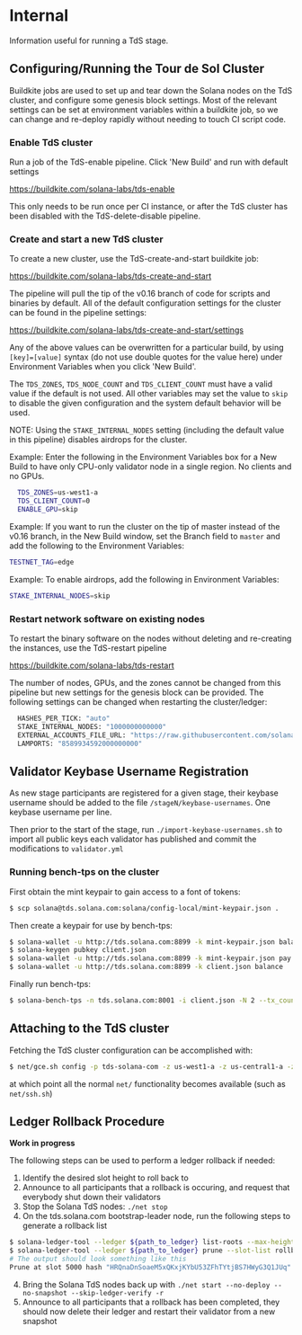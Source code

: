 # Internal
Information useful for running a TdS stage.

## Configuring/Running the Tour de Sol Cluster
Buildkite jobs are used to set up and tear down the Solana nodes on the TdS cluster, and configure some genesis block settings.
Most of the relevant settings can be set at environment variables within a buildkite job, so we can change and re-deploy rapidly without needing to touch CI script code.

### Enable TdS cluster
Run a job of the TdS-enable pipeline.  Click 'New Build' and run with default settings

https://buildkite.com/solana-labs/tds-enable

This only needs to be run once per CI instance, or after the TdS cluster has been disabled with the TdS-delete-disable pipeline.

### Create and start a new TdS cluster
To create a new cluster, use the TdS-create-and-start buildkite job:

https://buildkite.com/solana-labs/tds-create-and-start

The pipeline will pull the tip of the v0.16 branch of code for scripts and binaries by default.
All of the default configuration settings for the cluster can be found in the pipeline settings:

https://buildkite.com/solana-labs/tds-create-and-start/settings

Any of the above values can be overwritten for a particular build, by using `[key]=[value]` syntax (do not use double quotes for the value here) under Environment Variables when you click 'New Build'.

The `TDS_ZONES`, `TDS_NODE_COUNT` and `TDS_CLIENT_COUNT` must have a valid value if the default is not used.  All other variables may set the value to `skip` to disable the given configuration and the system default behavior will be used.

NOTE: Using the `STAKE_INTERNAL_NODES` setting (including the default value in this pipeline) disables airdrops for the cluster.

Example:  Enter the following in the Environment Variables box for a New Build to have only CPU-only validator node in a single region.  No clients and no GPUs.
```bash
  TDS_ZONES=us-west1-a
  TDS_CLIENT_COUNT=0
  ENABLE_GPU=skip
```

Example:  If you want to run the cluster on the tip of master instead of the v0.16 branch, in the New Build window, set the Branch field to `master` and add the following to the Environment Variables:
```bash
TESTNET_TAG=edge
```

Example:  To enable airdrops, add the following in Environment Variables:
```bash
STAKE_INTERNAL_NODES=skip
```

### Restart network software on existing nodes
To restart the binary software on the nodes without deleting and re-creating the instances, use the TdS-restart pipeline

https://buildkite.com/solana-labs/tds-restart

The number of nodes, GPUs, and the zones cannot be changed from this pipeline but new settings for the genesis block can be provided.  The following settings can be changed when restarting the cluster/ledger:
```bash
  HASHES_PER_TICK: "auto"
  STAKE_INTERNAL_NODES: "1000000000000"
  EXTERNAL_ACCOUNTS_FILE_URL: "https://raw.githubusercontent.com/solana-labs/tour-de-sol/master/stage1/validator.yml"
  LAMPORTS: "8589934592000000000"
  ```

## Validator Keybase Username Registration
As new stage participants are registered for a given stage, their keybase username should be added to
the file `/stageN/keybase-usernames`.  One keybase username per line.

Then prior to the start of the stage, run `./import-keybase-usernames.sh` to import
all public keys each validator has published and commit the modifications to
`validator.yml`

### Running bench-tps on the cluster
First obtain the mint keypair to gain access to a font of tokens:
```bash
$ scp solana@tds.solana.com:solana/config-local/mint-keypair.json .
```

Then create a keypair for use by bench-tps:
```bash
$ solana-wallet -u http://tds.solana.com:8899 -k mint-keypair.json balance
$ solana-keygen pubkey client.json 
$ solana-wallet -u http://tds.solana.com:8899 -k mint-keypair.json pay $(solana-keygen pubkey client.json) 100000000
$ solana-wallet -u http://tds.solana.com:8899 -k client.json balance
```

Finally run bench-tps:
```bash
$ solana-bench-tps -n tds.solana.com:8001 -i client.json -N 2 --tx_count=2 --thread-batch-sleep-ms=1000
```

## Attaching to the TdS cluster
Fetching the TdS cluster configuration can be accomplished with:
```bash
$ net/gce.sh config -p tds-solana-com -z us-west1-a -z us-central1-a -z europe-west4-a
```
at which point all the normal `net/` functionality becomes available (such as `net/ssh.sh`)

## Ledger Rollback Procedure
**Work in progress**

The following steps can be used to perform a ledger rollback if needed:
1. Identify the desired slot height to roll back to
2. Announce to all participants that a rollback is occuring, and request that everybody shut down their validators
3. Stop the Solana TdS nodes: `./net stop`
3. On the tds.solana.com bootstrap-leader node, run the following steps to generate a rollback list
```bash
$ solana-ledger-tool --ledger ${path_to_ledger} list-roots --max-height ${rollback_slot_height} --slot-list ./rollback.txt
$ solana-ledger-tool --ledger ${path_to_ledger} prune --slot-list rollback.txt
# The output should look something like this
Prune at slot 5000 hash "HRQnaDnSoaeM5xQKxjKYbU53ZFhTYtjBS7HWyG3Q1JUq"
```
4. Bring the Solana TdS nodes back up with `./net start --no-deploy --no-snapshot --skip-ledger-verify -r`
2. Announce to all participants that a rollback has been completed, they should now delete their ledger and restart their validator from a new snapshot
